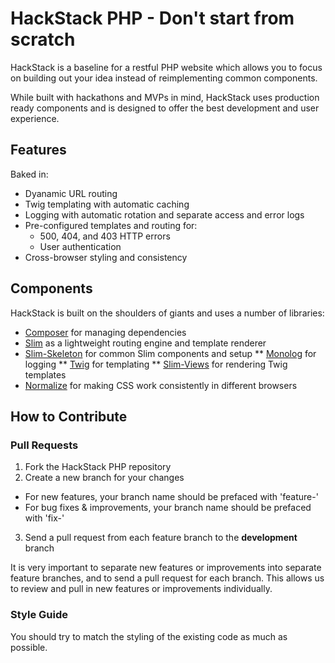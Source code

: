 # HackStack PHP - Don't start from scratch

HackStack is a baseline for a restful PHP website which allows you to focus on building out your idea instead of reimplementing common components.

While built with hackathons and MVPs in mind, HackStack uses production ready components and is designed to offer the best development and user experience.

## Features

Baked in:
* Dyanamic URL routing
* Twig templating with automatic caching
* Logging with automatic rotation and separate access and error logs
* Pre-configured templates and routing for: 
  * 500, 404, and 403 HTTP errors
  * User authentication
* Cross-browser styling and consistency

## Components

HackStack is built on the shoulders of giants and uses a number of libraries:

* [Composer](https://github.com/composer/composer) for managing dependencies
* [Slim](https://github.com/composer/composer) as a lightweight routing engine and template renderer
* [Slim-Skeleton](https://github.com/codeguy/Slim-Skeleton) for common Slim components and setup
** [Monolog](https://github.com/Seldaek/monolog) for logging
** [Twig](https://github.com/fabpot/Twig) for templating
** [Slim-Views](https://github.com/codeguy/Slim-Views) for rendering Twig templates
* [Normalize](https://github.com/necolas/normalize.css) for making CSS work consistently in different browsers

## How to Contribute

### Pull Requests

1. Fork the HackStack PHP repository
2. Create a new branch for your changes
  * For new features, your branch name should be prefaced with 'feature-'
  * For bug fixes & improvements, your branch name should be prefaced with 'fix-'
3. Send a pull request from each feature branch to the **development** branch

It is very important to separate new features or improvements into separate feature branches, and to send a
pull request for each branch. This allows us to review and pull in new features or improvements individually.

### Style Guide

You should try to match the styling of the existing code as much as possible.
